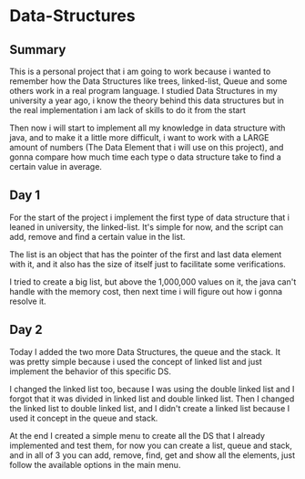 # Data-Structures

## Summary
This is a personal project that i am going to work because i wanted to remember how the Data Structures like trees, linked-list, Queue and some others work in a real program language. I studied Data Structures in my university a year ago, i know the theory behind this data structures but in the real implementation i am lack of skills to do it from the start

Then now i will start to implement all my knowledge in data structure with java, and to make it a little more difficult, i want to work with a LARGE amount of numbers (The Data Element that i will use on this project), and gonna compare how much time each type o data structure take to find a certain value in average.

## Day 1
For the start of the project i implement the first type of data structure that i leaned in university, the linked-list. It's simple for now, and the script can add, remove and find a certain value in the list.

The list is an object that has the pointer of the first and last data element with it, and it also has the size of itself just to facilitate some verifications.

I tried to create a big list, but above the 1,000,000 values on it, the java can't handle with the memory cost, then next time i will figure out how i gonna resolve it.

## Day 2
Today I added the two more Data Structures, the queue and the stack. It was pretty simple because i used the concept of linked list and just implement the behavior of this specific DS.

I changed the linked list too, because I was using the double linked list and I forgot that it was divided in linked list and double linked list. Then I changed the linked list to double linked list, and I didn't create a linked list because I used it concept in the queue and stack.

At the end I created a simple menu to create all the DS that I already implemented and test them, for now you can create a list, queue and stack, and in all of 3 you can add, remove, find, get and show all the elements, just follow the available options in the main menu.


